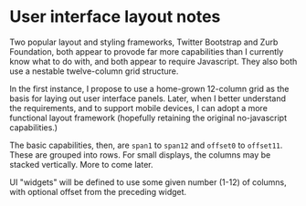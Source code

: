 User interface layout notes
===========================

Two popular layout and styling frameworks, Twitter Bootstrap and Zurb Foundation, both appear to provode far more capabilities than I currently know what to do with, and both appear to require Javascript.  They also both use a nestable twelve-column grid structure.

In the first instance, I propose to use a home-grown 12-column grid as the basis for laying out user interface panels.  Later, when I better understand the requirements, and to support mobile devices, I can adopt a more functional layout framework (hopefully retaining the original no-javascript capabilities.)

The basic capabilities, then, are `span1` to `span12` and `offset0` to `offset11`.  These are grouped into rows.  For small displays, the columns may be stacked vertically.  More to come later.

UI "widgets" will be defined to use some given number (1-12) of columns, with optional offset from the preceding widget.

